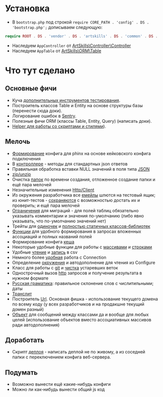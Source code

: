 # Установка
* В `bootstrap.php` под строкой `require CORE_PATH . 'config' . DS . 'bootstrap.php';` дописываем следующую: 
```php
require ROOT . DS . 'vendor' . DS . 'artskills' . DS . 'common' . DS . 'src' . DS . 'config' . DS . 'bootstrap.php';
```
* Наследуем `AppController` от [ArtSkills\Controller\Controller](src/Controller/Controller.php)
* Наследуем `AppTable` от [ArtSkills\ORM\Table](src/ORM/Table.php)

# Что тут сделано

## Основные фичи
* Куча [дополнительных инструментов тестирования](src/TestSuite).
* Построитель классов Table и Entity на основе структуры базы (перенести сюда доки).
* Логирование ошибок в [Sentry](src/Log/Engine).
* Полезные фичи ORM (классы Table, Entity, Query) (написать доки).
* [Helper для работы со скриптами и стилями](src/View/Helper/AssetHelper.md)).

## Мелочь
* [Формирование](src/config/phinx.php) конфига для phinx на основе кейковского конфига подключения
* В [контроллере](src/Controller/Controller.php) - методы для стандартных json ответов
* Правильная обработка вставки NULL значений в поля типа [JSON](src/Database/Type/JsonType.php)
* [zip/unzip](src/Filesystem/File.php)
* Очистка [папок](src/Filesystem/Folder.php) по времени создания, отложенное создание папки и ещё пара мелочей
* Незначительные изменения [Http/Client](src/Http/Client.php)
* Из окружения разработчика все [емейлы](src/Mailer/Email.php) шлются на тестовый ящик; из юнит-тестов - [сохраняются](src/Mailer/Transport/TestEmailTransport.php) с возможностью достать их и проверить; и ещё пара мелочей
* [Ограничения](src/Phinx/Db/Table.php) для миграций - для полей таблиц обязательно указывать комментарии и значения по-умолчанию (либо явно указывать, что по-умолчанию значений нет)
* Трейты для [одиночек](src/Traits/Singleton.php) и [полностью статичных классов-библиотек](src/Traits/Library.php)
* [Функции](src/config/functions.php) для удобного формирования в запросах вложенных ассоциаций и полных названий полей
* Формирование конфига [кеша](src/Lib/AppCache.php)
* Некоторые удобные функции для работы с [массивами](src/Lib/Arrays.php) и [строками](src/Lib/Strings.php)
* Удобные [чтение](src/Lib/CsvReader.php) и [запись](src/Lib/CsvWriter.php) в csv
* Немного более [удобная](src/Lib/DB.php) работа с Connection
* Определение [окружения](src/Lib/Env.php) и автодополнение для чтения из Configure
* Класс для работы с [git](src/Lib/Git.php) и [чистка](src/Lib/GitBranchTrim.php) устаревших веток
* Однострочный вызов [http](src/Lib/Http.php) запросов и получение результата в нужном формате
* [Русская граматика](src/Lib/RusGram.php): правильное склонение слов с числитильными; даты
* [Транслит](src/Lib/Translit.php)
* Построитель [Url](src/Lib/Url.php). Основная фишка - использование текущего домена по всему коду (у всех разработчиков и на продакшне текущий домен разный)
* [Объект](src/Lib/ValueObject.php) для сообщений между классами да и вообще для любых целей (использование объектов вместо ассоциативных массивов ради автодополнения)

 
 
 ## Доработать
 * Скрипт [деплоя](src/Lib/Deploy.php) - написать деплой не по живому, а из соседней папки с переключением конфига веб-сервера.

## Подумать
* Возможно вынести ещё какие-нибудь конфиги
* Можно ли как-нибудь вынести общий js код